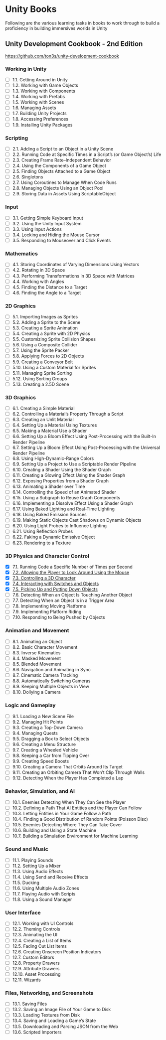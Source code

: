 # Unity Books

Following are the various learning tasks in books to work through to build a proficiency in building immersives worlds in Unity

## Unity Development Cookbook - 2nd Edition

https://github.com/ton3s/unity-development-cookbook

### Working in Unity

- [ ] 1.1. Getting Around in Unity
- [ ] 1.2. Working with Game Objects
- [ ] 1.3. Working with Components
- [ ] 1.4. Working with Prefabs
- [ ] 1.5. Working with Scenes
- [ ] 1.6. Managing Assets
- [ ] 1.7. Building Unity Projects
- [ ] 1.8. Accessing Preferences
- [ ] 1.9. Installing Unity Packages

### Scripting

- [ ] 2.1. Adding a Script to an Object in a Unity Scene
- [ ] 2.2. Running Code at Specific Times in a Script’s (or Game Object’s) Life
- [ ] 2.3. Creating Frame Rate–Independent Behavior
- [ ] 2.4. Using the Components of a Game Object
- [ ] 2.5. Finding Objects Attached to a Game Object
- [ ] 2.6. Singletons
- [ ] 2.7. Using Coroutines to Manage When Code Runs
- [ ] 2.8. Managing Objects Using an Object Pool
- [ ] 2.9. Storing Data in Assets Using ScriptableObject

### Input

- [ ] 3.1. Getting Simple Keyboard Input
- [ ] 3.2. Using the Unity Input System
- [ ] 3.3. Using Input Actions
- [ ] 3.4. Locking and Hiding the Mouse Cursor
- [ ] 3.5. Responding to Mouseover and Click Events

### Mathematics

- [ ] 4.1. Storing Coordinates of Varying Dimensions Using Vectors
- [ ] 4.2. Rotating in 3D Space
- [ ] 4.3. Performing Transformations in 3D Space with Matrices
- [ ] 4.4. Working with Angles
- [ ] 4.5. Finding the Distance to a Target
- [ ] 4.6. Finding the Angle to a Target

### 2D Graphics

- [ ] 5.1. Importing Images as Sprites
- [ ] 5.2. Adding a Sprite to the Scene
- [ ] 5.3. Creating a Sprite Animation
- [ ] 5.4. Creating a Sprite with 2D Physics
- [ ] 5.5. Customizing Sprite Collision Shapes
- [ ] 5.6. Using a Composite Collider
- [ ] 5.7. Using the Sprite Packer
- [ ] 5.8. Applying Forces to 2D Objects
- [ ] 5.9. Creating a Conveyor Belt
- [ ] 5.10. Using a Custom Material for Sprites
- [ ] 5.11. Managing Sprite Sorting
- [ ] 5.12. Using Sorting Groups
- [ ] 5.13. Creating a 2.5D Scene

### 3D Graphics

- [ ] 6.1. Creating a Simple Material
- [ ] 6.2. Controlling a Material’s Property Through a Script
- [ ] 6.3. Creating an Unlit Material
- [ ] 6.4. Setting Up a Material Using Textures
- [ ] 6.5. Making a Material Use a Shader
- [ ] 6.6. Setting Up a Bloom Effect Using Post-Processing with the Built-In Render Pipeline
- [ ] 6.7. Setting Up a Bloom Effect Using Post-Processing with the Universal Render Pipeline
- [ ] 6.8. Using High-Dynamic-Range Colors
- [ ] 6.9. Setting Up a Project to Use a Scriptable Render Pipeline
- [ ] 6.10. Creating a Shader Using the Shader Graph
- [ ] 6.11. Creating a Glowing Effect Using the Shader Graph
- [ ] 6.12. Exposing Properties from a Shader Graph
- [ ] 6.13. Animating a Shader over Time
- [ ] 6.14. Controlling the Speed of an Animated Shader
- [ ] 6.15. Using a Subgraph to Reuse Graph Components
- [ ] 6.16. Implementing a Dissolve Effect Using a Shader Graph
- [ ] 6.17. Using Baked Lighting and Real-Time Lighting
- [ ] 6.18. Using Baked Emission Sources
- [ ] 6.19. Making Static Objects Cast Shadows on Dynamic Objects
- [ ] 6.20. Using Light Probes to Influence Lighting
- [ ] 6.21. Using Reflection Probes
- [ ] 6.22. Faking a Dynamic Emissive Object
- [ ] 6.23. Rendering to a Texture

### 3D Physics and Character Control

- [x] 7.1. Running Code a Specific Number of Times per Second
- [x] [7.2. Allowing the Player to Look Around Using the Mouse](https://github.com/ton3s/unity-development-cookbook/tree/7_2)
- [x] [7.3. Controlling a 3D Character](https://github.com/ton3s/unity-development-cookbook/tree/7_3)
- [x] [7.4. Interacting with Switches and Objects](https://github.com/ton3s/unity-development-cookbook/tree/7_4)
- [x] [7.5. Picking Up and Putting Down Objects](https://github.com/ton3s/unity-development-cookbook/tree/7_5)
- [ ] 7.6. Detecting When an Object Is Touching Another Object
- [ ] 7.7. Detecting When an Object Is in a Trigger Area
- [ ] 7.8. Implementing Moving Platforms
- [ ] 7.9. Implementing Platform Riding
- [ ] 7.10. Responding to Being Pushed by Objects

### Animation and Movement

- [ ] 8.1. Animating an Object
- [ ] 8.2. Basic Character Movement
- [ ] 8.3. Inverse Kinematics
- [ ] 8.4. Masked Movement
- [ ] 8.5. Blended Movement
- [ ] 8.6. Navigation and Animating in Sync
- [ ] 8.7. Cinematic Camera Tracking
- [ ] 8.8. Automatically Switching Cameras
- [ ] 8.9. Keeping Multiple Objects in View
- [ ] 8.10. Dollying a Camera

### Logic and Gameplay

- [ ] 9.1. Loading a New Scene File
- [ ] 9.2. Managing Hit Points
- [ ] 9.3. Creating a Top-Down Camera
- [ ] 9.4. Managing Quests
- [ ] 9.5. Dragging a Box to Select Objects
- [ ] 9.6. Creating a Menu Structure
- [ ] 9.7. Creating a Wheeled Vehicle
- [ ] 9.8. Keeping a Car from Tipping Over
- [ ] 9.9. Creating Speed Boosts
- [ ] 9.10. Creating a Camera That Orbits Around Its Target
- [ ] 9.11. Creating an Orbiting Camera That Won’t Clip Through Walls
- [ ] 9.12. Detecting When the Player Has Completed a Lap

### Behavior, Simulation, and AI

- [ ] 10.1. Enemies Detecting When They Can See the Player
- [ ] 10.2. Defining a Path That AI Entities and the Player Can Follow
- [ ] 10.3. Letting Entities in Your Game Follow a Path
- [ ] 10.4. Finding a Good Distribution of Random Points (Poisson Disc)
- [ ] 10.5. Enemies Detecting Where They Can Take Cover
- [ ] 10.6. Building and Using a State Machine
- [ ] 10.7. Building a Simulation Environment for Machine Learning

### Sound and Music

- [ ] 11.1. Playing Sounds
- [ ] 11.2. Setting Up a Mixer
- [ ] 11.3. Using Audio Effects
- [ ] 11.4. Using Send and Receive Effects
- [ ] 11.5. Ducking
- [ ] 11.6. Using Multiple Audio Zones
- [ ] 11.7. Playing Audio with Scripts
- [ ] 11.8. Using a Sound Manager

### User Interface

- [ ] 12.1. Working with UI Controls
- [ ] 12.2. Theming Controls
- [ ] 12.3. Animating the UI
- [ ] 12.4. Creating a List of Items
- [ ] 12.5. Fading Out List Items
- [ ] 12.6. Creating Onscreen Position Indicators
- [ ] 12.7. Custom Editors
- [ ] 12.8. Property Drawers
- [ ] 12.9. Attribute Drawers
- [ ] 12.10. Asset Processing
- [ ] 12.11. Wizards

### Files, Networking, and Screenshots

- [ ] 13.1. Saving Files
- [ ] 13.2. Saving an Image File of Your Game to Disk
- [ ] 13.3. Loading Textures from Disk
- [ ] 13.4. Saving and Loading a Game’s State
- [ ] 13.5. Downloading and Parsing JSON from the Web
- [ ] 13.6. Scripted Importers

